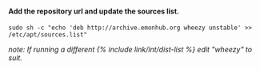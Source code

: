 #### **Add the repository url and update the sources list.**

    sudo sh -c "echo 'deb http://archive.emonhub.org wheezy unstable' >> /etc/apt/sources.list"
    
*note: If running a different {% include link/int/dist-list %} edit "wheezy" to suit.*

